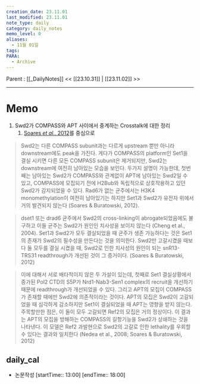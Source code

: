 ```yaml
---
creation_date: 23.11.01
last_modified: 23.11.01
note_type: daily
category: daily_notes
memo_level: 0
aliases:
  - 11월 01일
tags: 
PARA:
  - Archive
---
```

Parent : [[_DailyNotes]]
<< [[23.10.31]] | [[23.11.02]] >>

---
# Memo
1.  Swd2가 COMPASS와 APT 사이에서 중계하는 Crosstalk에 대한 정리
	1. [Soares *et al.*, 2012](zotero://select/items/@soares2012)를 중심으로 

>Swd2는 다른 COMPASS subunit과는 다르게 upstream 뿐만 아니라 downstream에도 peak을 가진다. 게다가 COMPASS의 platform인 Set1을 결실 시키면 다른 모든 COMPASS subunit은 제거되지만, Swd2는 downstream에 여전히 남아있는 모습을 보인다. 두가지 설명이 가능한데, 첫번째는 남아있는 Swd2가 COMPASS와 관계없이 APT에 남아있는 Swd2일 수 있고, COMPASS에 모집되기 전에 H2Bub와 독립적으로 상호작용하고 있던 Swd2가 감지되었을 수 있다. Rad6가 없는 균주에서는 H3K4 monomethylation이 여전히 남아있기는 하지만 Set1과 Swd2가 유전자 위에서 거의 발견되지 않는다 (Soares & Buratowski, 2012).

>dset1 또는 drad6 균주에서 Swd2의 cross-linking이 abrogate되었음에도 불구하고 이들 균주는 Swd2가 원인인 치사성을 보이지 않는다 (Cheng et al., 2004). Set1과 Swd2가 모두 결실되었을 때 균주가 생존 가능하다는 것은 Set1의 존재가 Swd2의 필수성을 만든다는 것을 의미한다. Swd2만 고갈시켰을 때보다 둘 모두를 결실 시켰을 때, Swd2로 인한 치사성의 원인이 되는 snR13-TRS31 readthrough가 개선된 것이 그 증거이다. (Soares & Buratowski, 2012)

>이에 대해서 서로 배타적이지 않은 두 가설이 있는데, 첫째로 Set1 결실상황에서 증가된 Pol2 CTD의 S5P가 Nrd1-Nab3-Sen1 complex의 recruit을 개선하기 때문에 readthrough가 개선되었을 수 있다. 그리고 APT의 모집이 COMPASS가 존재할 때에만 Swd2에 의존적이라는 것이다. APT의 모집은 Swd2이 고갈되었을 때 심각하게 감소하지만 Set1이 결실되었을 때 APT는 영향을 받지 않는다. 주목할만한 점은, 이 둘이 모두 고갈되면 Ref2의 모집은 거의 정상이다. 이 결과는 APT의 모집을 방해하는 COMPASS의 길항기능을 Swd2가 상쇄하는 것을 나타낸다. 이 모델은 Ref2 과발현으로 Swd2의 고갈로 인한 lethality를 우회할 수 있다는 결과와 일치한다 (Nedea et al., 2008; Soares & Buratowski, 2012)

## daily_cal
-  논문작성 [startTime:: 13:00]  [endTime:: 18:00]
